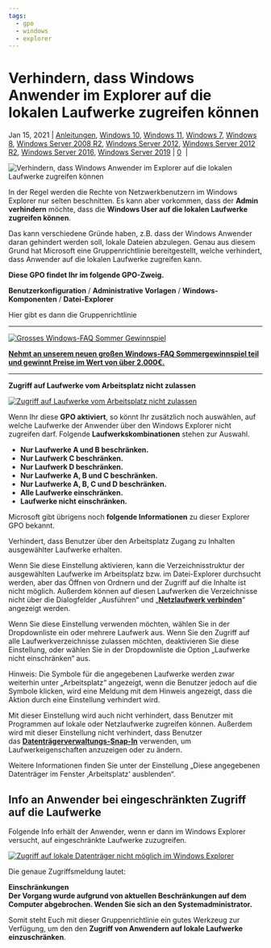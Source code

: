 ```yaml
---
tags:
  - gpo
  - windows
  - explorer
---
```


# Verhindern, dass Windows Anwender im Explorer auf die lokalen Laufwerke zugreifen können

Jan 15, 2021 | [Anleitungen](https://www.windows-faq.de/category/anleitungen/), [Windows 10](https://www.windows-faq.de/category/windows/windows-10/), [Windows 11](https://www.windows-faq.de/category/windows/windows-11/), [Windows 7](https://www.windows-faq.de/category/windows/windows-7/), [Windows 8](https://www.windows-faq.de/category/windows/windows-8/), [Windows Server 2008 R2](https://www.windows-faq.de/category/server/windows-server-2008-r2/), [Windows Server 2012](https://www.windows-faq.de/category/server/windows-server-2012/), [Windows Server 2012 R2](https://www.windows-faq.de/category/server/windows-server-2012-r2/), [Windows Server 2016](https://www.windows-faq.de/category/server/windows-server-2016/), [Windows Server 2019](https://www.windows-faq.de/category/server/windows-server-2019/) | [0](https://www.windows-faq.de/2021/01/15/verhindern-dass-windows-anwender-im-explorer-auf-die-lokalen-laufwerke-zugreifen-koennen/#comments)  |     

![Verhindern, dass Windows Anwender im Explorer auf die lokalen Laufwerke zugreifen können](https://www.windows-faq.de/wp-content/uploads/2020/09/Zugriff-auf-lokale-Datentr%C3%A4ger-nicht-m%C3%B6glich-im-Windows-Explorer.png.webp)

In der Regel werden die Rechte von Netzwerkbenutzern im Windows Explorer nur selten beschnitten. Es kann aber vorkommen, dass der **Admin verhindern** möchte, dass die **Windows User auf die lokalen Laufwerke zugreifen können**.

Das kann verschiedene Gründe haben, z.B. dass der Windows Anwender daran gehindert werden soll, lokale Dateien abzulegen. Genau aus diesem Grund hat Microsoft eine Gruppenrichtlinie bereitgestellt, welche verhindert, dass Anwender auf die lokalen Laufwerke zugreifen kann.

**Diese GPO findet Ihr im folgende GPO-Zweig.**

**Benutzerkonfiguration** / **Administrative Vorlagen** / **Windows-Komponenten** / **Datei-Explorer**

Hier gibt es dann die Gruppenrichtlinie

  

---

[![Grosses Windows-FAQ Sommer Gewinnspiel](https://www.windows-faq.de/wp-content/uploads/2024/07/Windows-FAQ-Gewinnspiel-Sommer-2024.webp)](https://www.windows-faq.de/2021/01/15/verhindern-dass-windows-anwender-im-explorer-auf-die-lokalen-laufwerke-zugreifen-koennen/%E2%80%9Chttps://www.windows-faq.de/2024/07/02/grosses-windows-faq-gewinnspiel/%E2%80%9C)

**[Nehmt an unserem neuen großen Windows-FAQ Sommergewinnspiel teil und gewinnt Preise im Wert von über 2.000€.](https://www.windows-faq.de/2024/07/02/grosses-windows-faq-gewinnspiel/)**

---

  

**Zugriff auf Laufwerke vom Arbeitsplatz nicht zulassen**

[![Zugriff auf Laufwerke vom Arbeitsplatz nicht zulassen](https://www.windows-faq.de/wp-content/uploads/2020/09/Zugriff-auf-Laufwerke-vom-Arbeitsplatz-nicht-zulassen-1024x506.png.webp)](https://www.windows-faq.de/wp-content/uploads/2020/09/Zugriff-auf-Laufwerke-vom-Arbeitsplatz-nicht-zulassen.png.webp)

Wenn Ihr diese **GPO aktiviert**, so könnt Ihr zusätzlich noch auswählen, auf welche Laufwerke der Anwender über den Windows Explorer nicht zugreifen darf. Folgende **Laufwerkskombinationen** stehen zur Auswahl.

- **Nur Laufwerke A und B beschränken.**
- **Nur Laufwerk C beschränken.**
- **Nur Laufwerk D beschränken.**
- **Nur Laufwerke A, B und C beschränken.**
- **Nur Laufwerke A, B, C und D beschränken.**
- **Alle Laufwerke einschränken.**
- **Laufwerke nicht einschränken.**

Microsoft gibt übrigens noch **folgende Informationen** zu dieser Explorer GPO bekannt.

Verhindert, dass Benutzer über den Arbeitsplatz Zugang zu Inhalten ausgewählter Laufwerke erhalten.

Wenn Sie diese Einstellung aktivieren, kann die Verzeichnisstruktur der ausgewählten Laufwerke im Arbeitsplatz bzw. im Datei-Explorer durchsucht werden, aber das Öffnen von Ordnern und der Zugriff auf die Inhalte ist nicht möglich. Außerdem können auf diesen Laufwerken die Verzeichnisse nicht über die Dialogfelder „Ausführen“ und „**[Netzlaufwerk verbinden](https://www.windows-faq.de/2022/08/29/windows-11-netzwerklaufwerk-verbinden/)**“ angezeigt werden.

Wenn Sie diese Einstellung verwenden möchten, wählen Sie in der Dropdownliste ein oder mehrere Laufwerk aus. Wenn Sie den Zugriff auf alle Laufwerkverzeichnisse zulassen möchten, deaktivieren Sie diese Einstellung, oder wählen Sie in der Dropdownliste die Option „Laufwerke nicht einschränken“ aus.

Hinweis: Die Symbole für die angegebenen Laufwerke werden zwar weiterhin unter „Arbeitsplatz“ angezeigt, wenn die Benutzer jedoch auf die Symbole klicken, wird eine Meldung mit dem Hinweis angezeigt, dass die Aktion durch eine Einstellung verhindert wird.

Mit dieser Einstellung wird auch nicht verhindert, dass Benutzer mit Programmen auf lokale oder Netzlaufwerke zugreifen können. Außerdem wird mit dieser Einstellung nicht verhindert, dass Benutzer das **[Datenträgerverwaltungs-Snap-In](https://www.windows-faq.de/2024/05/09/datentraegerverwaltung-unter-windows/)** verwenden, um Laufwerkeigenschaften anzuzeigen oder zu ändern.

Weitere Informationen finden Sie unter der Einstellung „Diese angegebenen Datenträger im Fenster ‚Arbeitsplatz‘ ausblenden“.

## Info an Anwender bei eingeschränkten Zugriff auf die Laufwerke

Folgende Info erhält der Anwender, wenn er dann im Windows Explorer versucht, auf eingeschränkte Laufwerke zuzugreifen.

[![Zugriff auf lokale Datenträger nicht möglich im Windows Explorer](https://www.windows-faq.de/wp-content/uploads/2020/09/Zugriff-auf-lokale-Datentr%C3%A4ger-nicht-m%C3%B6glich-im-Windows-Explorer-1024x576.png.webp)](https://www.windows-faq.de/wp-content/uploads/2020/09/Zugriff-auf-lokale-Datentr%C3%A4ger-nicht-m%C3%B6glich-im-Windows-Explorer.png.webp)

Die genaue Zugriffsmeldung lautet:

**Einschränkungen  
Der Vorgang wurde aufgrund von aktuellen Beschränkungen auf dem Computer abgebrochen. Wenden Sie sich an den Systemadministrator.**

Somit steht Euch mit dieser Gruppenrichtlinie ein gutes Werkzeug zur Verfügung, um den den **Zugriff von Anwendern auf lokale Laufwerke einzuschränken**.